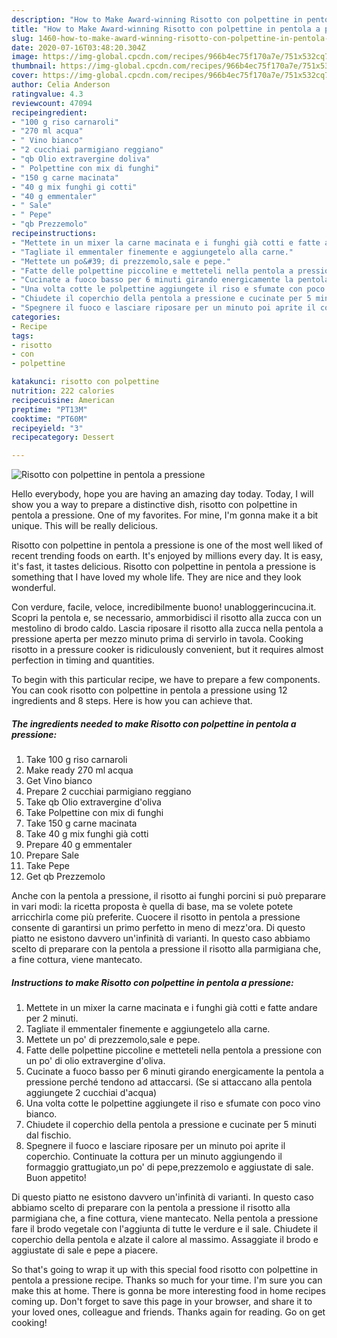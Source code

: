 ```yaml
---
description: "How to Make Award-winning Risotto con polpettine in pentola a pressione"
title: "How to Make Award-winning Risotto con polpettine in pentola a pressione"
slug: 1460-how-to-make-award-winning-risotto-con-polpettine-in-pentola-a-pressione
date: 2020-07-16T03:48:20.304Z
image: https://img-global.cpcdn.com/recipes/966b4ec75f170a7e/751x532cq70/risotto-con-polpettine-in-pentola-a-pressione-recipe-main-photo.jpg
thumbnail: https://img-global.cpcdn.com/recipes/966b4ec75f170a7e/751x532cq70/risotto-con-polpettine-in-pentola-a-pressione-recipe-main-photo.jpg
cover: https://img-global.cpcdn.com/recipes/966b4ec75f170a7e/751x532cq70/risotto-con-polpettine-in-pentola-a-pressione-recipe-main-photo.jpg
author: Celia Anderson
ratingvalue: 4.3
reviewcount: 47094
recipeingredient:
- "100 g riso carnaroli"
- "270 ml acqua"
- " Vino bianco"
- "2 cucchiai parmigiano reggiano"
- "qb Olio extravergine doliva"
- " Polpettine con mix di funghi"
- "150 g carne macinata"
- "40 g mix funghi gi cotti"
- "40 g emmentaler"
- " Sale"
- " Pepe"
- "qb Prezzemolo"
recipeinstructions:
- "Mettete in un mixer la carne macinata e i funghi già cotti e fatte andare per 2 minuti."
- "Tagliate il emmentaler finemente e aggiungetelo alla carne."
- "Mettete un po&#39; di prezzemolo,sale e pepe."
- "Fatte delle polpettine piccoline e metteteli nella pentola a pressione con un po&#39; di olio extravergine d&#39;oliva."
- "Cucinate a fuoco basso per 6 minuti girando energicamente la pentola a pressione perché tendono ad attaccarsi. (Se si attaccano alla pentola aggiungete 2 cucchiai d&#39;acqua)"
- "Una volta cotte le polpettine aggiungete il riso e sfumate con poco vino bianco."
- "Chiudete il coperchio della pentola a pressione e cucinate per 5 minuti dal fischio."
- "Spegnere il fuoco e lasciare riposare per un minuto poi aprite il coperchio. Continuate la cottura per un minuto aggiungendo il formaggio grattugiato,un po&#39; di pepe,prezzemolo e aggiustate di sale. Buon appetito!"
categories:
- Recipe
tags:
- risotto
- con
- polpettine

katakunci: risotto con polpettine 
nutrition: 222 calories
recipecuisine: American
preptime: "PT13M"
cooktime: "PT60M"
recipeyield: "3"
recipecategory: Dessert

---
```



![Risotto con polpettine in pentola a pressione](https://img-global.cpcdn.com/recipes/966b4ec75f170a7e/751x532cq70/risotto-con-polpettine-in-pentola-a-pressione-recipe-main-photo.jpg)

Hello everybody, hope you are having an amazing day today. Today, I will show you a way to prepare a distinctive dish, risotto con polpettine in pentola a pressione. One of my favorites. For mine, I'm gonna make it a bit unique. This will be really delicious.

Risotto con polpettine in pentola a pressione is one of the most well liked of recent trending foods on earth. It's enjoyed by millions every day. It is easy, it's fast, it tastes delicious. Risotto con polpettine in pentola a pressione is something that I have loved my whole life. They are nice and they look wonderful.

Con verdure, facile, veloce, incredibilmente buono! unabloggerincucina.it. Scopri la pentola e, se necessario, ammorbidisci il risotto alla zucca con un mestolino di brodo caldo. Lascia riposare il risotto alla zucca nella pentola a pressione aperta per mezzo minuto prima di servirlo in tavola. Cooking risotto in a pressure cooker is ridiculously convenient, but it requires almost perfection in timing and quantities.


To begin with this particular recipe, we have to prepare a few components. You can cook risotto con polpettine in pentola a pressione using 12 ingredients and 8 steps. Here is how you can achieve that.

<!--inarticleads1-->

##### The ingredients needed to make Risotto con polpettine in pentola a pressione:

1. Take 100 g riso carnaroli
1. Make ready 270 ml acqua
1. Get  Vino bianco
1. Prepare 2 cucchiai parmigiano reggiano
1. Take qb Olio extravergine d&#39;oliva
1. Take  Polpettine con mix di funghi
1. Take 150 g carne macinata
1. Take 40 g mix funghi già cotti
1. Prepare 40 g emmentaler
1. Prepare  Sale
1. Take  Pepe
1. Get qb Prezzemolo


Anche con la pentola a pressione, il risotto ai funghi porcini si può preparare in vari modi: la ricetta proposta è quella di base, ma se volete potete arricchirla come più preferite. Cuocere il risotto in pentola a pressione consente di garantirsi un primo perfetto in meno di mezz&#39;ora. Di questo piatto ne esistono davvero un&#39;infinità di varianti. In questo caso abbiamo scelto di preparare con la pentola a pressione il risotto alla parmigiana che, a fine cottura, viene mantecato. 

<!--inarticleads2-->

##### Instructions to make Risotto con polpettine in pentola a pressione:

1. Mettete in un mixer la carne macinata e i funghi già cotti e fatte andare per 2 minuti.
1. Tagliate il emmentaler finemente e aggiungetelo alla carne.
1. Mettete un po&#39; di prezzemolo,sale e pepe.
1. Fatte delle polpettine piccoline e metteteli nella pentola a pressione con un po&#39; di olio extravergine d&#39;oliva.
1. Cucinate a fuoco basso per 6 minuti girando energicamente la pentola a pressione perché tendono ad attaccarsi. (Se si attaccano alla pentola aggiungete 2 cucchiai d&#39;acqua)
1. Una volta cotte le polpettine aggiungete il riso e sfumate con poco vino bianco.
1. Chiudete il coperchio della pentola a pressione e cucinate per 5 minuti dal fischio.
1. Spegnere il fuoco e lasciare riposare per un minuto poi aprite il coperchio. Continuate la cottura per un minuto aggiungendo il formaggio grattugiato,un po&#39; di pepe,prezzemolo e aggiustate di sale. Buon appetito!


Di questo piatto ne esistono davvero un&#39;infinità di varianti. In questo caso abbiamo scelto di preparare con la pentola a pressione il risotto alla parmigiana che, a fine cottura, viene mantecato. Nella pentola a pressione fare il brodo vegetale con l&#39;aggiunta di tutte le verdure e il sale. Chiudete il coperchio della pentola e alzate il calore al massimo. Assaggiate il brodo e aggiustate di sale e pepe a piacere. 

So that's going to wrap it up with this special food risotto con polpettine in pentola a pressione recipe. Thanks so much for your time. I'm sure you can make this at home. There is gonna be more interesting food in home recipes coming up. Don't forget to save this page in your browser, and share it to your loved ones, colleague and friends. Thanks again for reading. Go on get cooking!
